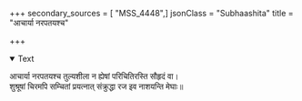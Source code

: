 +++
secondary_sources = [ "MSS_4448",]
jsonClass = "Subhaashita"
title = "आचार्या नरपतयश्च"

+++

<details open><summary>Text</summary>

आचार्या नरपतयश्च तुल्यशीला न ह्येषां परिचितिरस्ति सौहृदं वा।  
शुश्रूषां चिरमपि सम्चितां प्रयत्नात् संक्रुद्धा रज इव नाशयन्ति मेघाः॥
</details>
